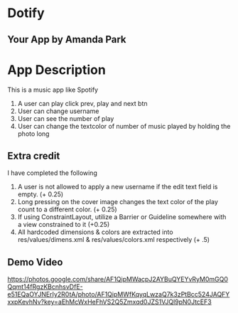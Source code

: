 # Dotify
## Your App by Amanda Park
# App Description
This is a music app like Spotify
1. A user can play click prev, play and next btn
2. User can change username 
3. User can see the number of play 
4. User can change the textcolor of number of music played by holding the photo long


## Extra credit
I have completed the following 

1. A user is not allowed to apply a new username if the edit text field is empty. (+ 0.25)
2. Long pressing on the cover image changes the text color of the play count to a different color. (+ 0.25)
3. If using ConstraintLayout, utilize a Barrier or Guideline somewhere with a view constrained to it (+0.25)
4. All hardcoded dimensions & colors are extracted into res/values/dimens.xml & res/values/colors.xml
respectively (+ .5)

## Demo Video
https://photos.google.com/share/AF1QipMWacpJ2AYBuQYEYvRyM0mGQ0Qqmt14fRgzKBcnhsvDfE-e51EQaOYJNErIy2R0tA/photo/AF1QipMWfKqyqLwzaQ7k3zPtBcc524JAQFYxxpKevhNv?key=aEhMcWxHeFhVS2Q5Zmxqd0JZS1VJQl9pN0JtcEF3


